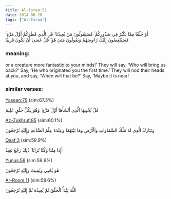 ```yaml
---
title: Al-Israa:51
date: 2014-08-20
tags: ["Al-Israa"]
---
```

أَوْ خَلْقًا مِمَّا يَكْبُرُ فِي صُدُورِكُمْ ۚ فَسَيَقُولُونَ مَنْ يُعِيدُنَا ۖ قُلِ الَّذِي فَطَرَكُمْ أَوَّلَ مَرَّةٍ ۚ فَسَيُنْغِضُونَ إِلَيْكَ رُءُوسَهُمْ وَيَقُولُونَ مَتَىٰ هُوَ ۖ قُلْ عَسَىٰ أَنْ يَكُونَ قَرِيبًا
### meaning: 
or a creature more fantastic to your minds!’ They will say, ‘Who will bring us back?’ Say, ‘He who originated you the first time.’ They will nod their heads at you, and say, ‘When will that be?’ Say, ‘Maybe it is near!
### similar verses: 

[Yaseen:79](/36/79) (sim:67.3%)

قُلْ يُحْيِيهَا الَّذِي أَنْشَأَهَا أَوَّلَ مَرَّةٍ ۖ وَهُوَ بِكُلِّ خَلْقٍ عَلِيمٌ

[Az-Zukhruf:85](/43/85) (sim:60.1%)

وَتَبَارَكَ الَّذِي لَهُ مُلْكُ السَّمَاوَاتِ وَالْأَرْضِ وَمَا بَيْنَهُمَا وَعِنْدَهُ عِلْمُ السَّاعَةِ وَإِلَيْهِ تُرْجَعُونَ

[Qaaf:3](/50/3) (sim:59.9%)

أَإِذَا مِتْنَا وَكُنَّا تُرَابًا ۖ ذَٰلِكَ رَجْعٌ بَعِيدٌ

[Yunus:56](/10/56) (sim:59.9%)

هُوَ يُحْيِي وَيُمِيتُ وَإِلَيْهِ تُرْجَعُونَ

[Ar-Room:11](/30/11) (sim:58.6%)

اللَّهُ يَبْدَأُ الْخَلْقَ ثُمَّ يُعِيدُهُ ثُمَّ إِلَيْهِ تُرْجَعُونَ

